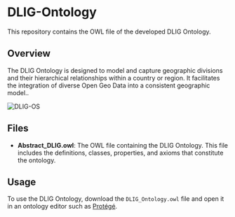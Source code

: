 # DLIG-Ontology

This repository contains the OWL file of the developed DLIG Ontology.

## Overview

The DLIG Ontology is designed to model and capture geographic divisions and their hierarchical relationships within a country or region. It facilitates the integration of diverse Open Geo Data into a consistent geographic model..




![DLIG-OS](https://github.com/user-attachments/assets/6a9d8e0b-f627-4b6d-a288-73f50802fe77)







## Files

- **Abstract_DLIG.owl**: The OWL file containing the DLIG Ontology. This file includes the definitions, classes, properties, and axioms that constitute the ontology.

## Usage

To use the DLIG Ontology, download the `DLIG_Ontology.owl` file and open it in an ontology editor such as [Protégé](https://protege.stanford.edu/).



